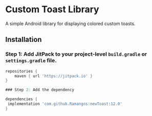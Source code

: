 # Custom Toast Library

A simple Android library for displaying colored custom toasts.

## Installation

### Step 1: Add JitPack to your project-level `build.gradle` or `settings.gradle` file.

```gradle
repositories {
    maven { url 'https://jitpack.io' }
}

### Step 2: Add the dependency

dependencies {
 implementation 'com.github.Ramangos:newToast:12.0'
}


